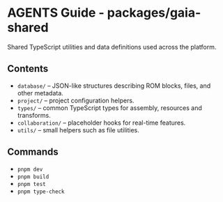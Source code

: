 # AGENTS Guide - packages/gaia-shared

Shared TypeScript utilities and data definitions used across the platform.

## Contents
- `database/` – JSON-like structures describing ROM blocks, files, and other metadata.
- `project/` – project configuration helpers.
- `types/` – common TypeScript types for assembly, resources and transforms.
- `collaboration/` – placeholder hooks for real-time features.
- `utils/` – small helpers such as file utilities.

## Commands
- `pnpm dev`
- `pnpm build`
- `pnpm test`
- `pnpm type-check`
